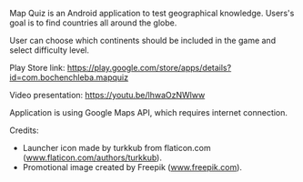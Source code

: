 Map Quiz is an Android application to test geographical knowledge. Users's goal is to find countries all around the globe.

User can choose which continents should be included in the game and select difficulty level.

Play Store link: https://play.google.com/store/apps/details?id=com.bochenchleba.mapquiz

Video presentation: https://youtu.be/lhwaOzNWlww

Application is using Google Maps API, which requires internet connection.

Credits:
- Launcher icon made by turkkub from flaticon.com (www.flaticon.com/authors/turkkub).
- Promotional image created by Freepik (www.freepik.com).
